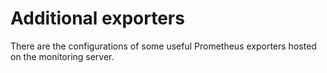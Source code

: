# Additional exporters
There are the configurations of some useful Prometheus exporters hosted on the monitoring server.
